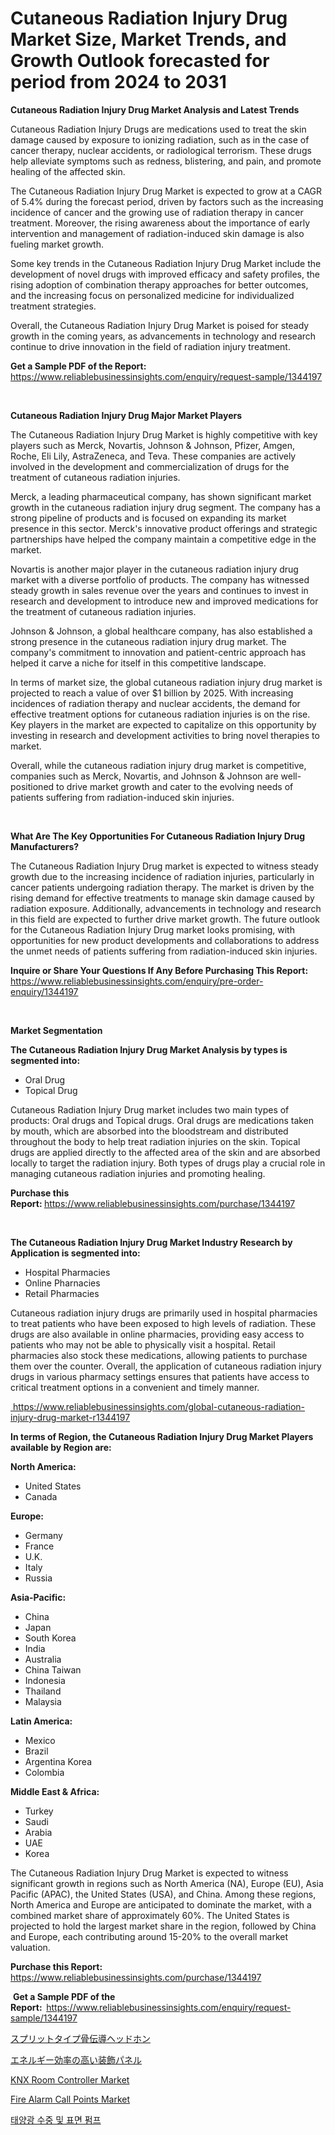 <p><h1>Cutaneous Radiation Injury Drug Market Size, Market Trends, and Growth Outlook forecasted for period from 2024 to 2031</h1></p><p><strong>Cutaneous Radiation Injury Drug Market Analysis and Latest Trends</strong></p>
<p><p>Cutaneous Radiation Injury Drugs are medications used to treat the skin damage caused by exposure to ionizing radiation, such as in the case of cancer therapy, nuclear accidents, or radiological terrorism. These drugs help alleviate symptoms such as redness, blistering, and pain, and promote healing of the affected skin.</p><p>The Cutaneous Radiation Injury Drug Market is expected to grow at a CAGR of 5.4% during the forecast period, driven by factors such as the increasing incidence of cancer and the growing use of radiation therapy in cancer treatment. Moreover, the rising awareness about the importance of early intervention and management of radiation-induced skin damage is also fueling market growth.</p><p>Some key trends in the Cutaneous Radiation Injury Drug Market include the development of novel drugs with improved efficacy and safety profiles, the rising adoption of combination therapy approaches for better outcomes, and the increasing focus on personalized medicine for individualized treatment strategies.</p><p>Overall, the Cutaneous Radiation Injury Drug Market is poised for steady growth in the coming years, as advancements in technology and research continue to drive innovation in the field of radiation injury treatment.</p></p>
<p><strong>Get a Sample PDF of the Report:&nbsp;</strong> <a href="https://www.reliablebusinessinsights.com/enquiry/request-sample/1344197">https://www.reliablebusinessinsights.com/enquiry/request-sample/1344197</a></p>
<p>&nbsp;</p>
<p><strong>Cutaneous Radiation Injury Drug Major Market Players</strong></p>
<p><p>The Cutaneous Radiation Injury Drug Market is highly competitive with key players such as Merck, Novartis, Johnson & Johnson, Pfizer, Amgen, Roche, Eli Lily, AstraZeneca, and Teva. These companies are actively involved in the development and commercialization of drugs for the treatment of cutaneous radiation injuries.</p><p>Merck, a leading pharmaceutical company, has shown significant market growth in the cutaneous radiation injury drug segment. The company has a strong pipeline of products and is focused on expanding its market presence in this sector. Merck's innovative product offerings and strategic partnerships have helped the company maintain a competitive edge in the market.</p><p>Novartis is another major player in the cutaneous radiation injury drug market with a diverse portfolio of products. The company has witnessed steady growth in sales revenue over the years and continues to invest in research and development to introduce new and improved medications for the treatment of cutaneous radiation injuries.</p><p>Johnson & Johnson, a global healthcare company, has also established a strong presence in the cutaneous radiation injury drug market. The company's commitment to innovation and patient-centric approach has helped it carve a niche for itself in this competitive landscape.</p><p>In terms of market size, the global cutaneous radiation injury drug market is projected to reach a value of over $1 billion by 2025. With increasing incidences of radiation therapy and nuclear accidents, the demand for effective treatment options for cutaneous radiation injuries is on the rise. Key players in the market are expected to capitalize on this opportunity by investing in research and development activities to bring novel therapies to market.</p><p>Overall, while the cutaneous radiation injury drug market is competitive, companies such as Merck, Novartis, and Johnson & Johnson are well-positioned to drive market growth and cater to the evolving needs of patients suffering from radiation-induced skin injuries.</p></p>
<p>&nbsp;</p>
<p><strong>What Are The Key Opportunities For Cutaneous Radiation Injury Drug Manufacturers?</strong></p>
<p><p>The Cutaneous Radiation Injury Drug market is expected to witness steady growth due to the increasing incidence of radiation injuries, particularly in cancer patients undergoing radiation therapy. The market is driven by the rising demand for effective treatments to manage skin damage caused by radiation exposure. Additionally, advancements in technology and research in this field are expected to further drive market growth. The future outlook for the Cutaneous Radiation Injury Drug market looks promising, with opportunities for new product developments and collaborations to address the unmet needs of patients suffering from radiation-induced skin injuries.</p></p>
<p><strong>Inquire or Share Your Questions If Any Before Purchasing This Report:</strong> <a href="https://www.reliablebusinessinsights.com/enquiry/pre-order-enquiry/1344197">https://www.reliablebusinessinsights.com/enquiry/pre-order-enquiry/1344197</a></p>
<p>&nbsp;</p>
<p><strong>Market Segmentation</strong></p>
<p><strong>The Cutaneous Radiation Injury Drug Market Analysis by types is segmented into:</strong></p>
<p><ul><li>Oral Drug</li><li>Topical Drug</li></ul></p>
<p><p>Cutaneous Radiation Injury Drug market includes two main types of products: Oral drugs and Topical drugs. Oral drugs are medications taken by mouth, which are absorbed into the bloodstream and distributed throughout the body to help treat radiation injuries on the skin. Topical drugs are applied directly to the affected area of the skin and are absorbed locally to target the radiation injury. Both types of drugs play a crucial role in managing cutaneous radiation injuries and promoting healing.</p></p>
<p><strong>Purchase this Report:&nbsp;</strong><a href="https://www.reliablebusinessinsights.com/purchase/1344197">https://www.reliablebusinessinsights.com/purchase/1344197</a></p>
<p>&nbsp;</p>
<p><strong>The Cutaneous Radiation Injury Drug Market Industry Research by Application is segmented into:</strong></p>
<p><ul><li>Hospital Pharmacies</li><li>Online Pharnacies</li><li>Retail Pharmacies</li></ul></p>
<p><p>Cutaneous radiation injury drugs are primarily used in hospital pharmacies to treat patients who have been exposed to high levels of radiation. These drugs are also available in online pharmacies, providing easy access to patients who may not be able to physically visit a hospital. Retail pharmacies also stock these medications, allowing patients to purchase them over the counter. Overall, the application of cutaneous radiation injury drugs in various pharmacy settings ensures that patients have access to critical treatment options in a convenient and timely manner.</p></p>
<p><a href="https://www.reliablebusinessinsights.com/global-cutaneous-radiation-injury-drug-market-r1344197">&nbsp;https://www.reliablebusinessinsights.com/global-cutaneous-radiation-injury-drug-market-r1344197</a></p>
<p><strong>In terms of Region, the Cutaneous Radiation Injury Drug Market Players available by Region are:</strong></p>
<p>
    <p> <strong> North America: </strong>
        <ul>
            <li>United States</li>
            <li>Canada</li>
        </ul>
        </p> 
    <p> <strong> Europe: </strong>
        <ul>
            <li>Germany</li>
            <li>France</li>
            <li>U.K.</li>
            <li>Italy</li>
            <li>Russia</li>
        </ul>
        </p> 
    <p> <strong> Asia-Pacific: </strong>
        <ul>
            <li>China</li>
            <li>Japan</li>
            <li>South Korea</li>
            <li>India</li>
            <li>Australia</li>
            <li>China Taiwan</li>
            <li>Indonesia</li>
            <li>Thailand</li>
            <li>Malaysia</li>
        </ul>
        </p> 
    <p> <strong> Latin America: </strong>
        <ul>
            <li>Mexico</li>
            <li>Brazil</li>
            <li>Argentina Korea</li>
            <li>Colombia</li>
        </ul>
        </p> 
    <p> <strong> Middle East & Africa: </strong>
        <ul>
            <li>Turkey</li>
            <li>Saudi</li>
            <li>Arabia</li>
            <li>UAE</li>
            <li>Korea</li>
        </ul>
    </p>
    </p>
<p><p>The Cutaneous Radiation Injury Drug Market is expected to witness significant growth in regions such as North America (NA), Europe (EU), Asia Pacific (APAC), the United States (USA), and China. Among these regions, North America and Europe are anticipated to dominate the market, with a combined market share of approximately 60%. The United States is projected to hold the largest market share in the region, followed by China and Europe, each contributing around 15-20% to the overall market valuation.</p></p>
<p><strong>Purchase this Report: </strong><a href="https://www.reliablebusinessinsights.com/purchase/1344197">https://www.reliablebusinessinsights.com/purchase/1344197</a></p>
<p>&nbsp;<strong>Get a Sample PDF of the Report:&nbsp;&nbsp;</strong><a href="https://www.reliablebusinessinsights.com/enquiry/request-sample/1344197">https://www.reliablebusinessinsights.com/enquiry/request-sample/1344197</a></p>
<p><strong></strong></p>
<p><p><a href="https://github.com/sghwr779811674/Market-Research-Report-List-2/blob/main/967411199845.md">スプリットタイプ骨伝導ヘッドホン</a></p><p><a href="https://medium.com/@juliafadel1922/%E7%9C%81%E3%82%A8%E3%83%8D%E6%80%A7%E3%81%AE%E3%81%82%E3%82%8B%E8%A3%85%E9%A3%BE%E3%83%91%E3%83%8D%E3%83%AB%E5%B8%82%E5%A0%B4-%E5%B8%82%E5%A0%B4%E3%82%B7%E3%82%A7%E3%82%A2-%E5%B8%82%E5%A0%B4%E5%8B%95%E5%90%91-%E5%B0%86%E6%9D%A5%E3%81%AE%E6%88%90%E9%95%B7%E3%82%92%E6%8E%A2%E3%82%8B-7236c271a9ec">エネルギー効率の高い装飾パネル</a></p><p><a href="https://github.com/tamvrosiya/Market-Research-Report-List-4/blob/main/knx-room-controller-market.md">KNX Room Controller Market</a></p><p><a href="https://issuu.com/reportprime-2/docs/fire-alarm-call-points-market-size-2030.pptx">Fire Alarm Call Points Market</a></p><p><a href="https://github.com/durgin521/Market-Research-Report-List-1/blob/main/459089091198.md">태양광 수중 및 표면 펌프</a></p></p>